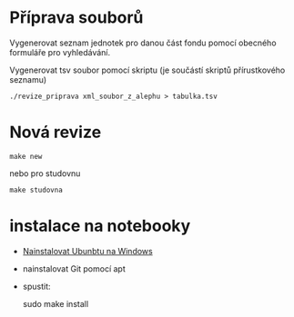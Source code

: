 # Příprava souborů

Vygenerovat seznam jednotek pro danou část fondu pomocí obecného formuláře pro vyhledávání.

Vygenerovat tsv soubor pomocí skriptu (je součástí skriptů přírustkového seznamu)

    ./revize_priprava xml_soubor_z_alephu > tabulka.tsv

# Nová revize

    make new

nebo pro studovnu

    make studovna

# instalace na notebooky

- [Nainstalovat Ubunbtu na Windows](https://itsfoss.com/install-bash-on-windows/)
- nainstalovat Git pomocí apt
- spustit:

    sudo make install

